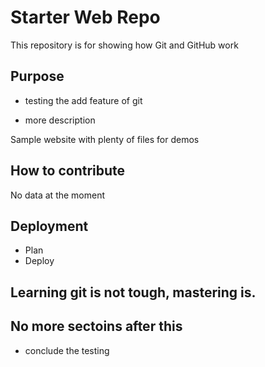 # Starter Web Repo

This repository is for showing how Git and GitHub work

## Purpose
* testing the add feature of git

* more description

Sample website with plenty of files for demos

## How to contribute

No data at the moment

## Deployment
* Plan
* Deploy


## Learning git is not tough,  mastering is.

## No more sectoins after this
* conclude the testing
